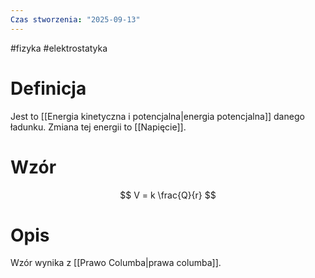 ```yaml
---
Czas stworzenia: "2025-09-13"
---
```

#fizyka #elektrostatyka
# Definicja
Jest to [[Energia kinetyczna i potencjalna|energia potencjalna]] danego ładunku. Zmiana tej energii to [[Napięcie]].
# Wzór
$$
V = k \frac{Q}{r}
$$
# Opis
Wzór wynika z [[Prawo Columba|prawa columba]]. 